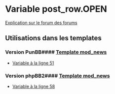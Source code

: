 # Variable post_row.OPEN
[Explication sur le forum des forums](http://forum.forumactif.com/t294113-listing-des-variables#post_row.OPEN)
## Utilisations dans les templates
### Version PunBB#### [Template mod_news](punbb/mod_news.md)
* [Variable à la ligne 51](../punbb/mod_news.tpl#L51)
### Version phpBB2#### [Template mod_news](subsilver/mod_news.md)
* [Variable à la ligne 58](../subsilver/mod_news.tpl#L58)